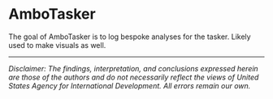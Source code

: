 
# AmboTasker

<!-- badges: start -->
<!-- badges: end -->

The goal of AmboTasker is to log bespoke analyses for the tasker. Likely used to make visuals as well. 


---

*Disclaimer: The findings, interpretation, and conclusions expressed herein are those of the authors and do not necessarily reflect the views of United States Agency for International Development. All errors remain our own.*
